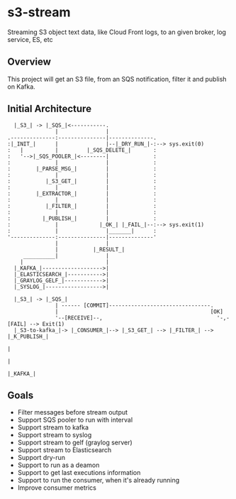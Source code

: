 # s3-stream

Streaming S3 object text data, like Cloud Front logs, to an given broker, log service, ES, etc

## Overview

This project will get an S3 file, from an SQS notification, filter it and publish on Kafka.

## Initial Architecture

```
  |_S3_| -> |_SQS_|<-----------.
               |               |
.--------------:---------------|--------------.
:|_INIT_|      |               |--|_DRY_RUN_|-:--> sys.exit(0)
:   |          |         |_SQS_DELETE_|       :
:   '-->|_SQS_POOLER_|<--------|              :
:              |               |              :
:        |_PARSE_MSG_|         |              :
:              |               |              :
:           |_S3_GET_|         |              :
:              |               |              :
:        |_EXTRACTOR_|         |              :
:              |               |              :
:           |_FILTER_|         |              :
:              |               |              :
:          |_PUBLISH_|         |              :
:              |             |_OK_| |_FAIL_|--:--> sys.exit(1)
:              |               |_______|      :
'--------------:---------------|--------------'
               |               |
               |           |_RESULT_|
     __________|               |
    |                          |
  |_KAFKA_|------------------->|
  |_ELASTICSEARCH_|----------->|
  |_GRAYLOG_GELF_|------------>|
  |_SYSLOG_|------------------>|

```

```
  |_S3_| -> |_SQS_|
               | ------ [COMMIT]--------------------------------.
               |                                                [OK]
               '--[RECEIVE]--,                                    '-,-[FAIL] --> Exit(1)
  |_S3-to-kafka_|-> |_CONSUMER_|--> |_S3_GET_| --> |_FILTER_| --> |_K_PUBLISH_|
                                                                       |
                                                                       |
                                                                    |_KAFKA_|
```

## Goals

* Filter messages before stream output
* Support SQS pooler to run with interval
* Support stream to kafka
* Support stream to syslog
* Support stream to gelf (graylog server)
* Support stream to Elasticsearch
* Support dry-run
* Support to run as a deamon
* Support to get last executions information
* Support to run the consumer, when it's already running
* Improve consumer metrics
